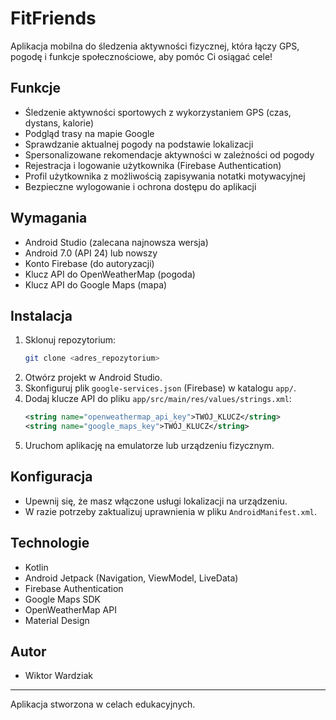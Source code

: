# FitFriends

Aplikacja mobilna do śledzenia aktywności fizycznej, która łączy GPS, pogodę i funkcje społecznościowe, aby pomóc Ci osiągać cele!

## Funkcje
- Śledzenie aktywności sportowych z wykorzystaniem GPS (czas, dystans, kalorie)
- Podgląd trasy na mapie Google
- Sprawdzanie aktualnej pogody na podstawie lokalizacji
- Spersonalizowane rekomendacje aktywności w zależności od pogody
- Rejestracja i logowanie użytkownika (Firebase Authentication)
- Profil użytkownika z możliwością zapisywania notatki motywacyjnej
- Bezpieczne wylogowanie i ochrona dostępu do aplikacji

## Wymagania
- Android Studio (zalecana najnowsza wersja)
- Android 7.0 (API 24) lub nowszy
- Konto Firebase (do autoryzacji)
- Klucz API do OpenWeatherMap (pogoda)
- Klucz API do Google Maps (mapa)

## Instalacja
1. Sklonuj repozytorium:
   ```bash
   git clone <adres_repozytorium>
   ```
2. Otwórz projekt w Android Studio.
3. Skonfiguruj plik `google-services.json` (Firebase) w katalogu `app/`.
4. Dodaj klucze API do pliku `app/src/main/res/values/strings.xml`:
   ```xml
   <string name="openweathermap_api_key">TWÓJ_KLUCZ</string>
   <string name="google_maps_key">TWÓJ_KLUCZ</string>
   ```
5. Uruchom aplikację na emulatorze lub urządzeniu fizycznym.

## Konfiguracja
- Upewnij się, że masz włączone usługi lokalizacji na urządzeniu.
- W razie potrzeby zaktualizuj uprawnienia w pliku `AndroidManifest.xml`.

## Technologie
- Kotlin
- Android Jetpack (Navigation, ViewModel, LiveData)
- Firebase Authentication
- Google Maps SDK
- OpenWeatherMap API
- Material Design

## Autor
- Wiktor Wardziak

---
Aplikacja stworzona w celach edukacyjnych. 
